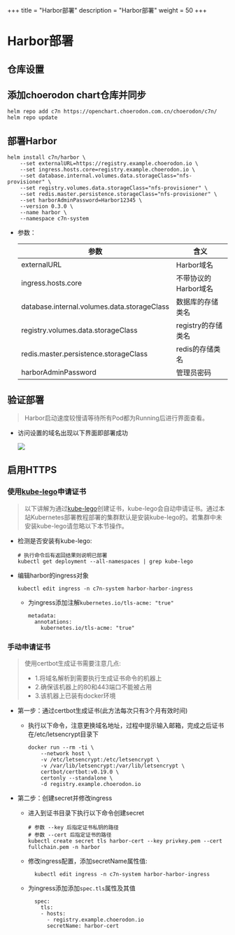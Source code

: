+++
title = "Harbor部署"
description = "Harbor部署"
weight = 50
+++

# Harbor部署

## 仓库设置

## 添加choerodon chart仓库并同步

```
helm repo add c7n https://openchart.choerodon.com.cn/choerodon/c7n/
helm repo update
```

## 部署Harbor

```shell
helm install c7n/harbor \
    --set externalURL=https://registry.example.choerodon.io \
    --set ingress.hosts.core=registry.example.choerodon.io \
    --set database.internal.volumes.data.storageClass="nfs-provisioner" \
    --set registry.volumes.data.storageClass="nfs-provisioner" \
    --set redis.master.persistence.storageClass="nfs-provisioner" \
    --set harborAdminPassword=Harbor12345 \
    --version 0.3.0 \
    --name harbor \
    --namespace c7n-system
```

- 参数：

    参数 | 含义 
    --- |  --- 
    externalURL|Harbor域名
    ingress.hosts.core|不带协议的Harbor域名
    database.internal.volumes.data.storageClass|数据库的存储类名
    registry.volumes.data.storageClass|registry的存储类名
    redis.master.persistence.storageClass|redis的存储类名
    harborAdminPassword|管理员密码

## 验证部署

<blockquote class="note">
Harbor启动速度较慢请等待所有Pod都为Running后进行界面查看。
</blockquote>

- 访问设置的域名出现以下界面即部署成功

    ![](/docs/installation-configuration/image/harbor.png)

## 启用HTTPS

### 使用[kube-lego](https://github.com/jetstack/kube-lego)申请证书

<blockquote class="note">
以下讲解为通过<a href="https://github.com/jetstack/kube-lego" target="_blank">kube-lego</a>创建证书，kube-lego会自动申请证书。通过本站Kubernetes部署教程部署的集群默认是安装kube-lego的。若集群中未安装kube-lego请忽略以下本节操作。
</blockquote>

- 检测是否安装有kube-lego:

    ```
    # 执行命令后有返回结果则说明已部署
    kubectl get deployment --all-namespaces | grep kube-lego
    ```

- 编辑harbor的ingress对象

    ```
    kubectl edit ingress -n c7n-system harbor-harbor-ingress
    ```

    - 为ingress添加注解`kubernetes.io/tls-acme: "true"`

        ```
        metadata:
          annotations:
            kubernetes.io/tls-acme: "true"
        ```

### 手动申请证书

  <blockquote class="note">
  使用certbot生成证书需要注意几点:
  <ul>
  <li>1.将域名解析到需要执行生成证书命令的机器上</li>
  <li>2.确保该机器上的80和443端口不能被占用</li>
  <li>3.该机器上已装有docker环境</li>
  </ul>
  </blockquote>

- 第一步：通过certbot生成证书(此方法每次只有3个月有效时间)
    - 执行以下命令，注意更换域名地址，过程中提示输入邮箱，完成之后证书在/etc/letsencrypt目录下

        ```
        docker run --rm -ti \
            --network host \
            -v /etc/letsencrypt:/etc/letsencrypt \
            -v /var/lib/letsencrypt:/var/lib/letsencrypt \
            certbot/certbot:v0.19.0 \
            certonly --standalone \
            -d registry.example.choerodon.io
        ```

- 第二步：创建secret并修改ingress

    - 进入到证书目录下执行以下命令创建secret

        ```
        # 参数 --key 后指定证书私钥的路径
        # 参数 --cert 后指定证书的路径
        kubectl create secret tls harbor-cert --key privkey.pem --cert fullchain.pem -n harbor
        ```

    - 修改ingress配置，添加secretName属性值:

            kubectl edit ingress -n c7n-system harbor-harbor-ingress

    - 为ingress添加添加`spec.tls`属性及其值

            spec:
              tls:
              - hosts:
                - registry.example.choerodon.io
                secretName: harbor-cert